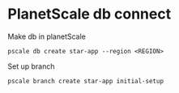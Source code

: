 # PlanetScale db connect 


Make db in planetScale 

```
pscale db create star-app --region <REGION>
```

Set up branch

```
pscale branch create star-app initial-setup
```

